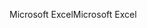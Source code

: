 <span data-ttu-id="d729a-101">Microsoft Excel</span><span class="sxs-lookup"><span data-stu-id="d729a-101">Microsoft Excel</span></span>